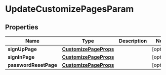 

# UpdateCustomizePagesParam


## Properties

| Name | Type | Description | Notes |
|------------ | ------------- | ------------- | -------------|
|**signUpPage** | [**CustomizePageProps**](CustomizePageProps.md) |  |  [optional] |
|**signInPage** | [**CustomizePageProps**](CustomizePageProps.md) |  |  [optional] |
|**passwordResetPage** | [**CustomizePageProps**](CustomizePageProps.md) |  |  [optional] |



